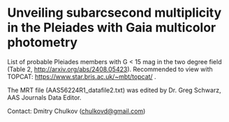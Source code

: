 #  Unveiling subarcsecond multiplicity in the Pleiades with Gaia multicolor photometry
List of probable Pleiades members with G < 15 mag in the two degree field (Table 2, http://arxiv.org/abs/2408.05423). Recommended to view with TOPCAT: https://www.star.bris.ac.uk/~mbt/topcat/ . 

The MRT file (AAS56224R1_datafile2.txt) was edited by Dr. Greg Schwarz,  AAS Journals Data Editor.

Contact: Dmitry Chulkov (chulkovd@gmail.com)
